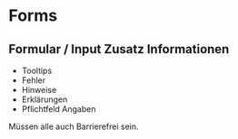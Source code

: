 # Forms
## Formular / Input Zusatz Informationen

- Tooltips
- Fehler
- Hinweise
- Erklärungen
- Pflichtfeld Angaben

Müssen alle auch Barrierefrei sein.